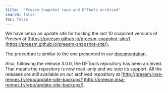 ```yaml
---
title:  "Preesm Snapshot repo and DFTools archived"
search: false
toc: false
---
```


We have setup an update site for hosting the last 10 snapshot versions of Preesm at [https://preesm.github.io/preesm-snapshot-site/](https://preesm.github.io/preesm-snapshot-site/).

The procedure is similar to the one presented in our [documentation](/get/#eclipse-update-site).

Also, following the release 3.0.0, the DFTools repository has been archived. That means the repository is now read-only and we stop its support. All the releases are still available on our archived repository at [http://preesm.insa-rennes.fr/repo/update-site-backups/](http://preesm.insa-rennes.fr/repo/update-site-backups/).

